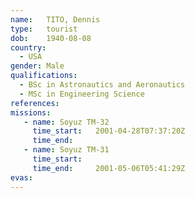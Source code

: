 ```yaml
---
name:	TITO, Dennis
type:	tourist
dob:	1940-08-08
country:
  - USA
gender:	Male
qualifications:
  - BSc in Astronautics and Aeronautics
  - MSc in Engineering Science
references:
missions:
   - name: Soyuz TM-32
     time_start:   2001-04-28T07:37:20Z
     time_end:     
   - name: Soyuz TM-31
     time_start:   
     time_end:     2001-05-06T05:41:29Z
evas:
---
```


